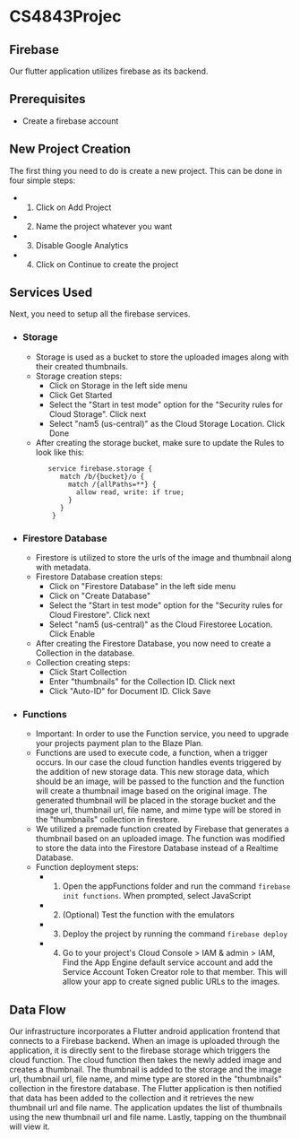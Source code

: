# CS4843Projec

## Firebase
Our flutter application utilizes firebase as its backend.

## Prerequisites
- Create a firebase account

## New Project Creation
The first thing you need to do is create a new project.
This can be done in four simple steps:
- 1) Click on Add Project
- 2) Name the project whatever you want
- 3) Disable Google Analytics
- 4) Click on Continue to create the project

## Services Used
Next, you need to setup all the firebase services.
- ### Storage
  - Storage is used as a bucket to store the uploaded images along with their created thumbnails.
  - Storage creation steps:
    - Click on Storage in the left side menu
    - Click Get Started 
    - Select the "Start in test mode" option for the "Security rules for Cloud Storage". Click next
    - Select "nam5 (us-central)" as the Cloud Storage Location. Click Done
  - After creating the storage bucket, make sure to update the Rules to look like this:
    ```rules_version = '2';
       service firebase.storage {
          match /b/{bucket}/o {
            match /{allPaths=**} {
              allow read, write: if true;
            }
          }
        }
    ```
- ### Firestore Database
  - Firestore is utilized to store the urls of the image and thumbnail along with metadata.
  - Firestore Database creation steps:
    - Click on "Firestore Database" in the left side menu
    - Click on "Create Database"
    - Select the "Start in test mode" option for the "Security rules for Cloud Firestore". Click next
    - Select "nam5 (us-central)" as the Cloud Firestoree Location. Click Enable 
  - After creating the Firestore Database, you now need to create a Collection in the database.
  - Collection creating steps:
    - Click Start Collection
    - Enter "thumbnails" for the Collection ID. Click next
    - Click "Auto-ID" for Document ID. Click Save
- ### Functions
  - Important: In order to use the Function service, you need to upgrade your projects payment plan to the Blaze Plan.
  - Functions are used to execute code, a function, when a trigger occurs. In our case the cloud function handles events 
    triggered by the addition of new storage data. This new storage data, which should be an image, will be passed to the
    function and the function will create a thumbnail image based on the original image. The generated thumbnail will be 
    placed in the storage bucket and the image url, thumbnail url, file name, and mime type will be stored in the 
    "thumbnails" collection in firestore.
  - We utilized a premade function created by Firebase that generates a thumbnail based on an uploaded image. The function was
    modified to store the data into the Firestore Database instead of a Realtime Database.
  - Function deployment steps:
    - 1) Open the appFunctions folder and run the command ```firebase init functions```. When prompted, select JavaScript
    - 2) (Optional) Test the function with the emulators 
    - 3) Deploy the project by running the command ```firebase deploy```
    - 4) Go to your project's Cloud Console > IAM & admin > IAM, Find the App Engine default service account and add the Service 
         Account Token Creator role to that member. This will allow your app to create signed public URLs to the images.
         
## Data Flow
Our infrastructure incorporates a Flutter android application frontend that connects to a Firebase backend. When an image is
uploaded through the application, it is directly sent to the firebase storage which triggers the cloud function. The cloud 
function then takes the newly added image and creates a thumbnail. The thumbnail is added to the storage and the image url, 
thumbnail url, file name, and mime type are stored in the "thumbnails" collection in the firestore database. The Flutter 
application is then notified that data has been added to the collection and it retrieves the new thumbnail url and file name.
The application updates the list of thumbnails using the new thumbnail url and file name. Lastly, tapping on the thumbnail will view it.
